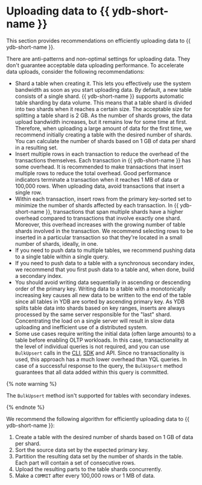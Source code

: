 # Uploading data to {{ ydb-short-name }}

This section provides recommendations on efficiently uploading data to {{ ydb-short-name }}.

There are anti-patterns and non-optimal settings for uploading data. They don't guarantee acceptable data uploading performance.
To accelerate data uploads, consider the following recommendations:

* Shard a table when creating it. This lets you effectively use the system bandwidth as soon as you start uploading data.
   By default, a new table consists of a single shard. {{ ydb-short-name }} supports automatic table sharding by data volume. This means that a table shard is divided into two shards when it reaches a certain size.
   The acceptable size for splitting a table shard is 2 GB. As the number of shards grows, the data upload bandwidth increases, but it remains low for some time at first.
   Therefore, when uploading a large amount of data for the first time, we recommend initially creating a table with the desired number of shards. You can calculate the number of shards based on 1 GB of data per shard in a resulting set.
* Insert multiple rows in each transaction to reduce the overhead of the transactions themselves.
   Each transaction in {{ ydb-short-name }} has some overhead. It is recommended to make transactions that insert multiple rows to reduce the total overhead. Good performance indicators terminate a transaction when it reaches 1 MB of data or 100,000 rows.
    When uploading data, avoid transactions that insert a single row.
* Within each transaction, insert rows from the primary key-sorted set to minimize the number of shards affected by each transaction.
   In {{ ydb-short-name }}, transactions that span multiple shards have a higher overhead compared to transactions that involve exactly one shard. Moreover, this overhead increases with the growing number of table shards involved in the transaction.
   We recommend selecting rows to be inserted in a particular transaction so that they're located in a small number of shards, ideally, in one.
* If you need to push data to multiple tables, we recommend pushing data to a single table within a single query.
* If you need to push data to a table with a synchronous secondary index, we recommend that you first push data to a table and, when done, build a secondary index.
* You should avoid writing data sequentially in ascending or descending order of the primary key.
   Writing data to a table with a monotonically increasing key causes all new data to be written to the end of the table since all tables in YDB are sorted by ascending primary key. As YDB splits table data into shards based on key ranges, inserts are always processed by the same server responsible for the "last" shard. Concentrating the load on a single server will result in slow data uploading and inefficient use of a distributed system.
* Some use cases require writing the initial data (often large amounts) to a table before enabling OLTP workloads. In this case, transactionality at the level of individual queries is not required, and you can use `BulkUpsert` calls in the [CLI](../reference/ydb-cli/export-import/tools-restore.md), [SDK](../recipes/ydb-sdk/bulk-upsert.md) and API. Since no transactionality is used, this approach has a much lower overhead than YQL queries. In case of a successful response to the query, the `BulkUpsert` method guarantees that all data added within this query is committed.

{% note warning %}

The `BulkUpsert` method isn't supported for tables with secondary indexes.

{% endnote %}


We recommend the following algorithm for efficiently uploading data to {{ ydb-short-name }}:

1. Create a table with the desired number of shards based on 1 GB of data per shard.
2. Sort the source data set by the expected primary key.
3. Partition the resulting data set by the number of shards in the table. Each part will contain a set of consecutive rows.
4. Upload the resulting parts to the table shards concurrently.
5. Make a `COMMIT` after every 100,000 rows or 1 MB of data.
